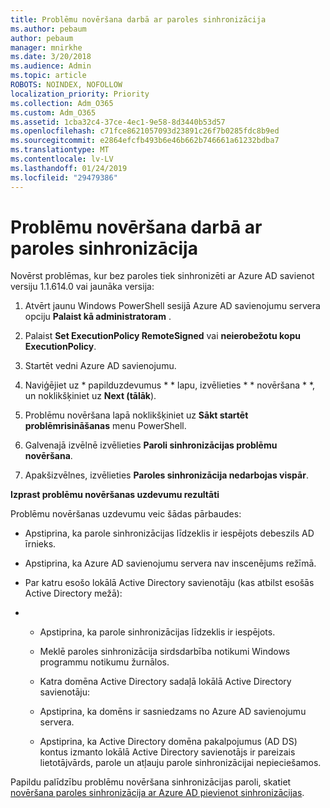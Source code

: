 ```yaml
---
title: Problēmu novēršana darbā ar paroles sinhronizācija
ms.author: pebaum
author: pebaum
manager: mnirkhe
ms.date: 3/20/2018
ms.audience: Admin
ms.topic: article
ROBOTS: NOINDEX, NOFOLLOW
localization_priority: Priority
ms.collection: Adm_O365
ms.custom: Adm_O365
ms.assetid: 1cba32c4-37ce-4ec1-9e58-8d3440b53d57
ms.openlocfilehash: c71fce8621057093d23891c26f7b0285fdc8b9ed
ms.sourcegitcommit: e2864efcfb493b6e46b662b746661a61232bdba7
ms.translationtype: MT
ms.contentlocale: lv-LV
ms.lasthandoff: 01/24/2019
ms.locfileid: "29479386"
---
```

# <a name="troubleshoot-password-synchronization"></a>Problēmu novēršana darbā ar paroles sinhronizācija

Novērst problēmas, kur bez paroles tiek sinhronizēti ar Azure AD savienot versiju 1.1.614.0 vai jaunāka versija:
  
1. Atvērt jaunu Windows PowerShell sesijā Azure AD savienojumu servera opciju **Palaist kā administratoram** . 
    
2. Palaist **Set ExecutionPolicy RemoteSigned** vai **neierobežotu kopu ExecutionPolicy**. 
    
3. Startēt vedni Azure AD savienojumu.
    
4. Naviģējiet uz * papilduzdevumus * * lapu, izvēlieties * * novēršana * *, un noklikšķiniet uz **Next (tālāk**). 
    
5. Problēmu novēršana lapā noklikšķiniet uz **Sākt startēt problēmrisināšanas** menu PowerShell. 
    
6. Galvenajā izvēlnē izvēlieties **Paroli sinhronizācijas problēmu novēršana**. 
    
7. Apakšizvēlnes, izvēlieties **Paroles sinhronizācija nedarbojas vispār**. 
    
 **Izprast problēmu novēršanas uzdevumu rezultāti**
  
Problēmu novēršanas uzdevumu veic šādas pārbaudes:
  
- Apstiprina, ka parole sinhronizācijas līdzeklis ir iespējots debeszils AD īrnieks.
    
- Apstiprina, ka Azure AD savienojumu servera nav inscenējums režīmā.
    
- Par katru esošo lokālā Active Directory savienotāju (kas atbilst esošās Active Directory mežā):
    
- 
  - Apstiprina, ka parole sinhronizācijas līdzeklis ir iespējots.
    
  - Meklē paroles sinhronizācija sirdsdarbība notikumi Windows programmu notikumu žurnālos.
    
  - Katra domēna Active Directory sadaļā lokālā Active Directory savienotāju:
    
  - Apstiprina, ka domēns ir sasniedzams no Azure AD savienojumu servera.
    
  - Apstiprina, ka Active Directory domēna pakalpojumus (AD DS) kontus izmanto lokālā Active Directory savienotājs ir pareizais lietotājvārds, parole un atļauju parole sinhronizācijai nepieciešamos.
    
Papildu palīdzību problēmu novēršana sinhronizācijas paroli, skatiet [novēršana paroles sinhronizācija ar Azure AD pievienot sinhronizācijas](https://docs.microsoft.com/en-us/azure/active-directory/connect/active-directory-aadconnectsync-troubleshoot-password-synchronization).
  

